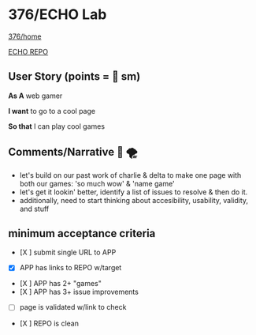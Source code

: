  # 376/ECHO Lab
 
 [376/home](https://gist.github.com/barrycumbie/83326a1ffcab7434abf9392795336d93)
 
 [ECHO REPO](https://github.com/barrycumbie/solid-happiness) 
 
 ## User Story (points = 👕 sm) 

**As A** web gamer  

**I want** to go to a cool page 

**So that** I can play cool games 

## Comments/Narrative :brain: :tornado: 
- let's build on our past work of charlie & delta to make one page with both our games: 'so much wow' & 'name game'
- let's get it lookin' better, identify a list of issues to resolve & then do it.
- additionally, need to start thinking about accesibility, usability, validity, and stuff 


## minimum acceptance criteria
- [X ] submit single URL to APP
- [x] APP has links to REPO w/target
- [X ] APP has 2+ "games" 
- [X ] APP has 3+ issue improvements
- [ ] page is validated w/link to check
- [X ] REPO is clean
